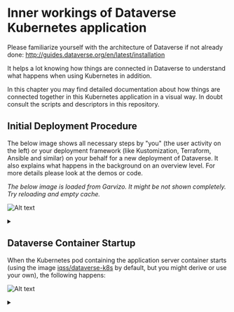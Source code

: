 # Inner workings of Dataverse Kubernetes application

Please familiarize yourself with the architecture of Dataverse if not already
done: http://guides.dataverse.org/en/latest/installation

It helps a lot knowing how things are connected in Dataverse to understand
what happens when using Kubernetes in addition.

In this chapter you may find detailed documentation about how things are
connected together in this Kubernetes application in a visual way.
In doubt consult the scripts and descriptors in this repository.

## Initial Deployment Procedure

The below image shows all necessary steps by "you" (the user activity on the left) or your deployment
framework (like Kustomization, Terraform, Ansible and similar) on your behalf for a new deployment of Dataverse.
It also explains what happens in the background on an overview level.
For more details please look at the demos or code.

*The below image is loaded from Garvizo. It might be not shown completely. Try reloading and empty cache.*

![Alt text](https://g.gravizo.com/source/mark_deployment?https%3A%2F%2Fraw.githubusercontent.com%2FIQSS%2FDataverse-kubernetes%2Fmaster%2Fdocs%2Fhow-it-works.md)
<details>
<summary></summary>
mark_deployment
  @startuml
  actor User
  participant "Secrets" as S
  participant "ConfigMap" as CM
  participant "PostgreSQL" as P
  participant "Dataverse" as D
  participant "Bootstrap Job" as BJ
  participant "Configure Job" as CJ
  participant "Solr"

  == Deploy application ==

  create S
  User -> S: Deploy Secrets
  create CM
  User -> CM: Deploy ConfigMap
  note over P: Optional!
  create P
  User -> P: Deploy PostgreSQL
  CM -> P: Pass username +\ndatabase name
  S -> P: Pass password
  P -> P: Init database

  create Solr
  User -> Solr: Deploy Solr from iqss/solr-k8s
  Solr -> Solr: Init container:\nFix volume permissions

  create D
  User -> D: Deploy Dataverse from iqss/dataverse-k8s
  D -> D: Init container:\nFix volume permissions
  D -> D: Deploy app
  note right: see also in detail at\n"Container Startup"
  D -> P: Persistance Framework:\nCreate tables
  P --> D: Done

  == Bootstrapping ==

  create BJ
  User -> BJ: Deploy Bootstrapping Job
  S -> BJ: Pass db password\n+API key
  CM -> BJ: Pass settings
  BJ <<-->> P: wait for
  BJ <<-->> Solr: wait for
  BJ <<-->> D: wait for
  ...After Dataverse, Solr and PostgreSQL have been deployed successfully......
  BJ -> P: Additional SQL init
  BJ -> D: Bootstrapping w/ setup-all.sh\n(Metadata, user, root dataverse, ...)
  activate D
  BJ -> D: Configure Solr location\n+ admin contact
  BJ -> D: Block API with unblock-key
  D -> P: Store settings
  return
  destroy BJ

  == Further Configuration ==
  create CJ
  User -> CJ: Deploy Configure Job
  S -> CJ: Pass API key
  CM -> CJ: Pass settings
  CJ <<-->> D: wait for
  ...After Dataverse ready......
  CJ -> D: Configure Dataverse DB-based\nsettings via API
  activate D
  D -> P: Store settings
  return
  destroy CJ

  == Start using ==
  User -> D: Start accessing Dataverse
  @enduml
mark_deployment
</details>

## Dataverse Container Startup

When the Kubernetes pod containing the application server container starts (using the
image [iqss/dataverse-k8s](https://hub.docker.com/r/iqss/dataverse-k8s) by default, but you might derive or use your own), the following
happens:

![Alt text](https://g.gravizo.com/source/mark_container_startup?https%3A%2F%2Fraw.githubusercontent.com%2FIQSS%2FDataverse-kubernetes%2Fmaster%2Fdocs%2Fhow-it-works.md)
<details>
<summary></summary>
mark_container_startup
  @startuml
  participant Tini
  note left Tini: "Tiny init"\ngithub.com/krallin/tini
  participant "Entrypoint" as E
  participant "Init script" as I
  participant "Appserver" as A

  create E
  Tini -> E: Start
  create I
  E -> I: Start

  create A
  I -> A: Start
  activate A
  I -> A: Configure password aliases
  I -> A: Configure resources
  I -> A: Configure Dataverse\nJVM options
  I -> A: Stop
  destroy A
  I -> I: Symlink WAR & more

  create A
  E -> A: Start in foreground
  activate A
  E --> Tini: exec(): replace with Appserver
  destroy E
  Tini -> A: Keep running until container stops
  A -> A: Autodeploy WAR
  @enduml
mark_container_startup
</details>

##
